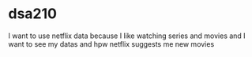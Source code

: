 # dsa210


I want to use netflix data 
because I like watching series and movies
and I want to see my datas 
and hpw netflix suggests me new movies
